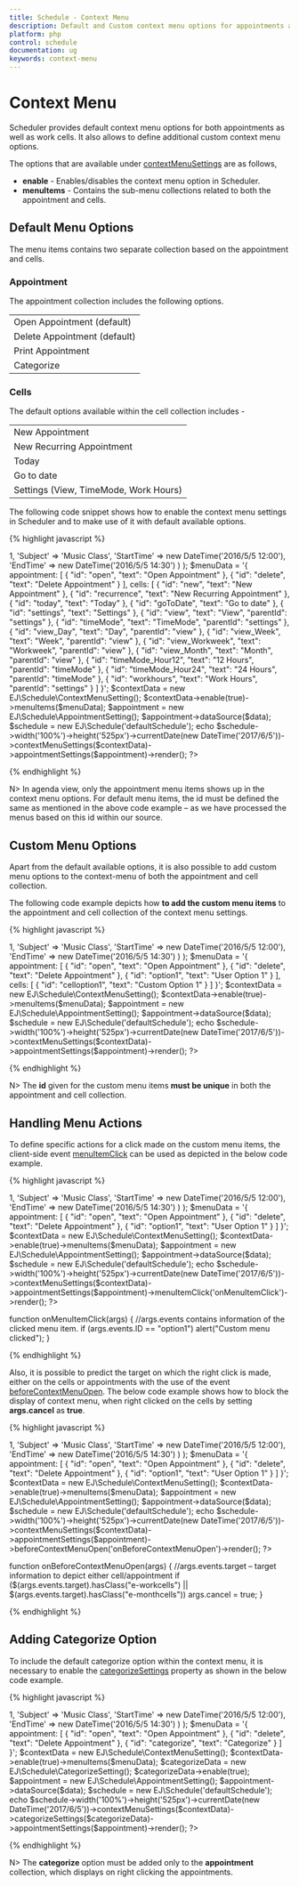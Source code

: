 ```yaml
---
title: Schedule - Context Menu	
description: Default and Custom context menu options for appointments and cells in Scheduler
platform: php
control: schedule
documentation: ug
keywords: context-menu
---
```

# Context Menu

Scheduler provides default context menu options for both appointments as well as work cells. It also allows to define additional custom context menu options.

The options that are available under [contextMenuSettings](/api/js/ejschedule#members:contextmenusettings) are as follows,

* **enable** - Enables/disables the context menu option in Scheduler.
* **menuItems** - Contains the sub-menu collections related to both the appointment and cells.

## Default Menu Options

The menu items contains two separate collection based on the appointment and cells.

### Appointment

The appointment collection includes the following options.

<table>
    <tr>
        <td>Open Appointment (default)</td>
    </tr>
    <tr>
        <td>Delete Appointment (default)</td>
    </tr>
    <tr>
        <td>Print Appointment</td>
    </tr>
    <tr>
        <td>Categorize</td>
    </tr>
</table>

### Cells

The default options available within the cell collection includes -

<table>
    <tr>
        <td>New Appointment</td>
    </tr>
    <tr>
        <td>New Recurring Appointment</td>
    </tr>
    <tr>
        <td>Today</td>
    </tr>
    <tr>
        <td>Go to date</td>
    </tr>
    <tr>
        <td>Settings (View, TimeMode, Work Hours) </td>
    </tr>
</table>

The following code snippet shows how to enable the context menu settings in Scheduler and to make use of it with default available options.

{% highlight javascript %}

<?php
    require_once '../EJ/AutoLoad.php';

    $data = array(
        array(
            'Id' => 1,
            'Subject' => 'Music Class',
            'StartTime' => new DateTime('2016/5/5 12:00'),
            'EndTime' => new DateTime('2016/5/5 14:30')
        )
    );
    $menuData = '{
        appointment: [
            { "id": "open", "text": "Open Appointment" },
            { "id": "delete", "text": "Delete Appointment" }
        ],
        cells: [
            { "id": "new", "text": "New Appointment" },
            { "id": "recurrence", "text": "New Recurring Appointment" },
            { "id": "today", "text": "Today" },
            { "id": "goToDate", "text": "Go to date" },
            { "id": "settings", "text": "Settings" },
            { "id": "view", "text": "View", "parentId": "settings" },
            { "id": "timeMode", "text": "TimeMode", "parentId": "settings" },
            { "id": "view_Day", "text": "Day", "parentId": "view" },
            { "id": "view_Week", "text": "Week", "parentId": "view" },
            { "id": "view_Workweek", "text": "Workweek", "parentId": "view" },
            { "id": "view_Month", "text": "Month", "parentId": "view" },
            { "id": "timeMode_Hour12", "text": "12 Hours", "parentId": "timeMode" },
            { "id": "timeMode_Hour24", "text": "24 Hours", "parentId": "timeMode" },
            { "id": "workhours", "text": "Work Hours", "parentId": "settings" }
        ]
    }';
    $contextData = new EJ\Schedule\ContextMenuSetting();
    $contextData->enable(true)->menuItems($menuData);

    $appointment = new EJ\Schedule\AppointmentSetting();
    $appointment->dataSource($data);

    $schedule = new EJ\Schedule('defaultSchedule');
    echo $schedule->width('100%')->height('525px')->currentDate(new DateTime('2017/6/5'))->contextMenuSettings($contextData)->appointmentSettings($appointment)->render();
?>

{% endhighlight %}

N> In agenda view, only the appointment menu items shows up in the context menu options. For default menu items, the id must be defined the same as mentioned in the above code example – as we have processed the menus based on this id within our source.

## Custom Menu Options

Apart from the default available options, it is also possible to add custom menu options to the context-menu of both the appointment and cell collection.

The following code example depicts how **to add the custom menu items** to the appointment and cell collection of the context menu settings.

{% highlight javascript %}

<?php
    require_once '../EJ/AutoLoad.php';

    $data = array(
        array(
            'Id' => 1,
            'Subject' => 'Music Class',
            'StartTime' => new DateTime('2016/5/5 12:00'),
            'EndTime' => new DateTime('2016/5/5 14:30')
        )
    );
    $menuData = '{
        appointment: [
            { "id": "open", "text": "Open Appointment" },
            { "id": "delete", "text": "Delete Appointment" },
            { "id": "option1", "text": "User Option 1" }
        ],
        cells: [
            { "id": "celloption1", "text": "Custom Option 1" }
        ]
    }';
    $contextData = new EJ\Schedule\ContextMenuSetting();
    $contextData->enable(true)->menuItems($menuData);

    $appointment = new EJ\Schedule\AppointmentSetting();
    $appointment->dataSource($data);

    $schedule = new EJ\Schedule('defaultSchedule');
    echo $schedule->width('100%')->height('525px')->currentDate(new DateTime('2017/6/5'))->contextMenuSettings($contextData)->appointmentSettings($appointment)->render();
?>

{% endhighlight %}

N> The **id** given for the custom menu items **must be unique** in both the appointment and cell collection.

## Handling Menu Actions

To define specific actions for a click made on the custom menu items, the client-side event [menuItemClick](/api/js/ejschedule#events:menuitemclick) can be used as depicted in the below code example.

{% highlight javascript %}

<?php
    require_once '../EJ/AutoLoad.php';

    $data = array(
        array(
            'Id' => 1,
            'Subject' => 'Music Class',
            'StartTime' => new DateTime('2016/5/5 12:00'),
            'EndTime' => new DateTime('2016/5/5 14:30')
        )
    );
    $menuData = '{
        appointment: [
            { "id": "open", "text": "Open Appointment" },
            { "id": "delete", "text": "Delete Appointment" },
            { "id": "option1", "text": "User Option 1" }
        ]
    }';
    $contextData = new EJ\Schedule\ContextMenuSetting();
    $contextData->enable(true)->menuItems($menuData);

    $appointment = new EJ\Schedule\AppointmentSetting();
    $appointment->dataSource($data);

    $schedule = new EJ\Schedule('defaultSchedule');
    echo $schedule->width('100%')->height('525px')->currentDate(new DateTime('2017/6/5'))->contextMenuSettings($contextData)->appointmentSettings($appointment)->menuItemClick('onMenuItemClick')->render();
?>

function onMenuItemClick(args) {
    //args.events contains information of the clicked menu item.
    if (args.events.ID == "option1")
        alert("Custom menu clicked");
}

{% endhighlight %}

Also, it is possible to predict the target on which the right click is made, either on the cells or appointments with the use of the event [beforeContextMenuOpen](/api/js/ejschedule#events:beforecontextmenuopen). The below code example shows how to block the display of context menu, when right clicked on the cells by setting **args.cancel** as **true**.

{% highlight javascript %}

<?php
    require_once '../EJ/AutoLoad.php';

    $data = array(
        array(
            'Id' => 1,
            'Subject' => 'Music Class',
            'StartTime' => new DateTime('2016/5/5 12:00'),
            'EndTime' => new DateTime('2016/5/5 14:30')
        )
    );
    $menuData = '{
        appointment: [
            { "id": "open", "text": "Open Appointment" },
            { "id": "delete", "text": "Delete Appointment" },
            { "id": "option1", "text": "User Option 1" }
        ]
    }';
    $contextData = new EJ\Schedule\ContextMenuSetting();
    $contextData->enable(true)->menuItems($menuData);

    $appointment = new EJ\Schedule\AppointmentSetting();
    $appointment->dataSource($data);

    $schedule = new EJ\Schedule('defaultSchedule');
    echo $schedule->width('100%')->height('525px')->currentDate(new DateTime('2017/6/5'))->contextMenuSettings($contextData)->appointmentSettings($appointment)->beforeContextMenuOpen('onBeforeContextMenuOpen')->render();
?>

function onBeforeContextMenuOpen(args) {
    //args.events.target – target information to depict either cell/appointment
    if ($(args.events.target).hasClass("e-workcells") || $(args.events.target).hasClass("e-monthcells"))
        args.cancel = true;
}

{% endhighlight %}

## Adding Categorize Option

To include the default categorize option within the context menu, it is necessary to enable the [categorizeSettings](/api/js/ejschedule#members:categorizesettings) property as shown in the below code example.

{% highlight javascript %}

<?php
    require_once '../EJ/AutoLoad.php';

    $data = array(
        array(
            'Id' => 1,
            'Subject' => 'Music Class',
            'StartTime' => new DateTime('2016/5/5 12:00'),
            'EndTime' => new DateTime('2016/5/5 14:30')
        )
    );
    $menuData = '{
        appointment: [
            { "id": "open", "text": "Open Appointment" },
            { "id": "delete", "text": "Delete Appointment" },
            { "id": "categorize", "text": "Categorize" }
        ]
    }';
    $contextData = new EJ\Schedule\ContextMenuSetting();
    $contextData->enable(true)->menuItems($menuData);

    $categorizeData = new EJ\Schedule\CategorizeSetting();
    $categorizeData->enable(true);

    $appointment = new EJ\Schedule\AppointmentSetting();
    $appointment->dataSource($data);

    $schedule = new EJ\Schedule('defaultSchedule');
    echo $schedule->width('100%')->height('525px')->currentDate(new DateTime('2017/6/5'))->contextMenuSettings($contextData)->categorizeSettings($categorizeData)->appointmentSettings($appointment)->render();
?>

{% endhighlight %}

N> The **categorize** option must be added only to the **appointment** collection, which displays on right clicking the appointments.
